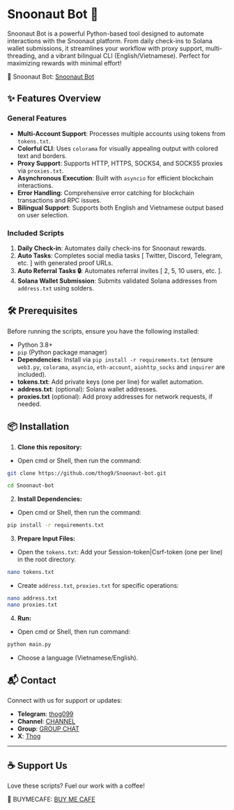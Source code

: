 # Snoonaut Bot 🚀

Snoonaut Bot is a powerful Python-based tool designed to automate interactions with the Snoonaut platform. From daily check-ins to Solana wallet submissions, it streamlines your workflow with proxy support, multi-threading, and a vibrant bilingual CLI (English/Vietnamese). Perfect for maximizing rewards with minimal effort!

🔗 Snoonaut Bot: [Snoonaut Bot](https://earn.snoonaut.xyz/?ref=SNOOTGHSLFG)

## ✨ Features Overview

### General Features

- **Multi-Account Support**: Processes multiple accounts using tokens from `tokens.txt`.
- **Colorful CLI**: Uses `colorama` for visually appealing output with colored text and borders.
- **Proxy Support**: Supports HTTP, HTTPS, SOCKS4, and SOCKS5 proxies via `proxies.txt`.
- **Asynchronous Execution**: Built with `asyncio` for efficient blockchain interactions.
- **Error Handling**: Comprehensive error catching for blockchain transactions and RPC issues.
- **Bilingual Support**: Supports both English and Vietnamese output based on user selection.

### Included Scripts

1. **Daily Check-in**: Automates daily check-ins for Snoonaut rewards.
2. **Auto Tasks**: Completes social media tasks [ Twitter, Discord, Telegram, etc. ] with generated proof URLs.
3. **Auto Referral Tasks 🔒**: Automates referral invites [ 2, 5, 10 users, etc. ].
4. **Solana Wallet Submission**: Submits validated Solana addresses from `address.txt` using solders.

## 🛠️ Prerequisites

Before running the scripts, ensure you have the following installed:

- Python 3.8+
- `pip` (Python package manager)
- **Dependencies**: Install via `pip install -r requirements.txt` (ensure `web3.py`, `colorama`, `asyncio`, `eth-account`, `aiohttp_socks` and `inquirer` are included).
- **tokens.txt**: Add private keys (one per line) for wallet automation.
- **address.txt**: (optional): Solana wallet addresses.
- **proxies.txt** (optional): Add proxy addresses for network requests, if needed.

## 📦 Installation

1. **Clone this repository:**
- Open cmd or Shell, then run the command:
```sh
git clone https://github.com/thog9/Snoonaut-bot.git
```
```sh
cd Snoonaut-bot
```
2. **Install Dependencies:**
- Open cmd or Shell, then run the command:
```sh
pip install -r requirements.txt
```
3. **Prepare Input Files:**
- Open the `tokens.txt`: Add your Session-token|Csrf-token (one per line) in the root directory.
```sh
nano tokens.txt 
```
- Create `address.txt`, `proxies.txt` for specific operations:
```sh
nano address.txt
nano proxies.txt
```
4. **Run:**
- Open cmd or Shell, then run command:
```sh
python main.py
```
- Choose a language (Vietnamese/English).

## 📬 Contact
Connect with us for support or updates:

- **Telegram**: [thog099](https://t.me/thog099)
- **Channel**: [CHANNEL](https://t.me/thogairdrops)
- **Group**: [GROUP CHAT](https://t.me/thogchats)
- **X**: [Thog](https://x.com/thog099) 

----

## ☕ Support Us
Love these scripts? Fuel our work with a coffee!

🔗 BUYMECAFE: [BUY ME CAFE](https://buymecafe.vercel.app/)

